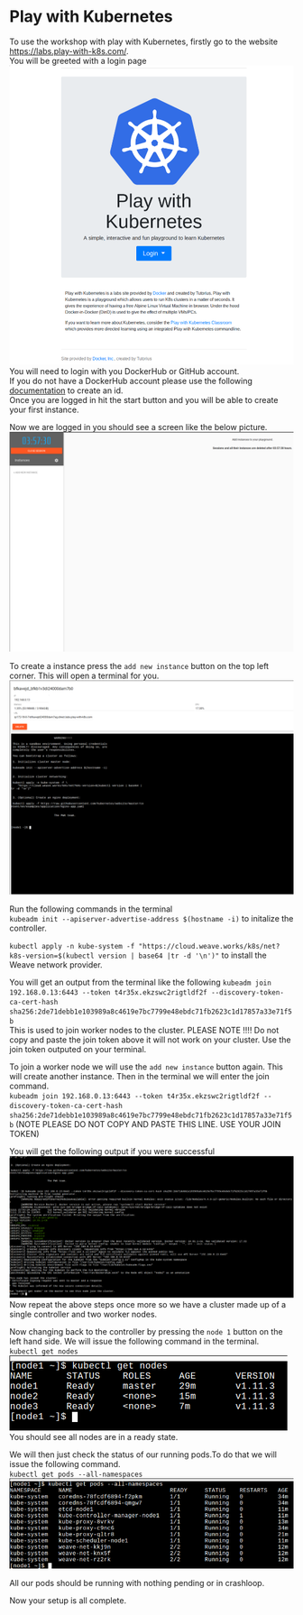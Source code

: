 # Play with Kubernetes

To use the workshop with play with Kubernetes, firstly go to the website https://labs.play-with-k8s.com/.   
You will be greeted with a login page  
![login](images/play-with-k8s/login.png)  
You will need to login with you DockerHub or GitHub account.   
If you do not have a DockerHub account please use the following [documentation](https://docs.docker.com/docker-id/) to create an id.  
Once you are logged in hit the start button and you will be able to create your first instance.  

Now we are logged in you should see a screen like the below picture.  
![console](images/play-with-k8s/console.png)  

To create a instance press the `add new instance` button on the top left corner. This will open a terminal for you.  
![terminal](images/play-with-k8s/terminal.png)  

Run the following commands in the terminal  
`kubeadm init --apiserver-advertise-address $(hostname -i)` to initalize the controller.

`kubectl apply -n kube-system -f "https://cloud.weave.works/k8s/net?k8s-version=$(kubectl version | base64 |tr -d '\n')"` to install the Weave network provider.  

You will get an output from the terminal like the following `kubeadm join 192.168.0.13:6443 --token t4r35x.ekzswc2rigtldf2f --discovery-token-ca-cert-hash sha256:2de71debb1e103989a8c4619e7bc7799e48ebdc71fb2623c1d17857a33e71f5b`  
This is used to join worker nodes to the cluster. PLEASE NOTE !!!! Do not copy and paste the join token above it will not work on your cluster. Use the join token outputed on your terminal.  


To join a worker node we will use the `add new instance` button again. This will create another instance. Then in the terminal we will enter the join command.  
`kubeadm join 192.168.0.13:6443 --token t4r35x.ekzswc2rigtldf2f --discovery-token-ca-cert-hash sha256:2de71debb1e103989a8c4619e7bc7799e48ebdc71fb2623c1d17857a33e71f5b` (NOTE PLEASE DO NOT COPY AND PASTE THIS LINE. USE YOUR JOIN TOKEN)  

You will get the following output if you were successful 
![join](images/play-with-k8s/join.png)  
Now repeat the above steps once more so we have a cluster made up of a single controller and two worker nodes.  


Now changing back to the controller by pressing the `node 1` button on the left hand side. We will issue the following command in the terminal.  
`kubectl get nodes`  
![get-nodes](images/play-with-k8s/get-nodes.png)  
You should see all nodes are in a ready state.  

We will then just check the status of our running pods.To do that we will issue the following command.  
`kubectl get pods --all-namespaces`  
![get-pods](images/play-with-k8s/get-pods.png)  

All our pods should be running with nothing pending or in crashloop.

Now your setup is all complete.

